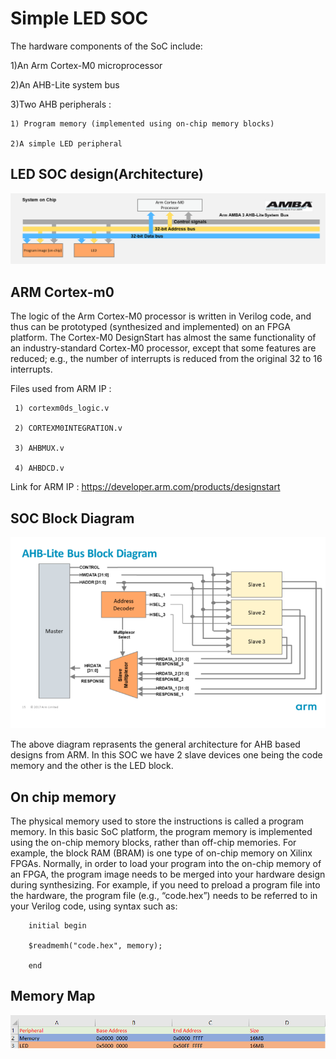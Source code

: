 # Simple LED SOC

The hardware components of the SoC include:

1)An Arm Cortex-M0 microprocessor 

2)An AHB-Lite system bus 

3)Two AHB peripherals : 

    1) Program memory (implemented using on-chip memory blocks) 
    
    2)A simple LED peripheral
    
## LED SOC design(Architecture)
![Screenshot](images/Lab4_image1.png)

## ARM Cortex-m0
The logic of the Arm Cortex-M0 processor is written in Verilog code, and thus can be prototyped (synthesized and implemented) on an FPGA platform. The Cortex-M0 DesignStart has almost the same functionality of an industry-standard Cortex-M0 processor, except that some features are reduced; e.g., the number of interrupts is reduced from the original 32 to 16 interrupts.

Files used from ARM IP : 

     1) cortexm0ds_logic.v
     
     2) CORTEXM0INTEGRATION.v
     
     3) AHBMUX.v
     
     4) AHBDCD.v
     
Link for ARM IP : https://developer.arm.com/products/designstart

## SOC Block Diagram
![Screenshot](images/Blockdiagram.png)

The above diagram reprasents the general architecture for AHB based designs from ARM. In this SOC we have 2 slave devices one being the code memory and the other is the LED block.

## On chip memory
The physical memory used to store the instructions is called a program memory. In this basic SoC platform, the program memory is implemented using the on-chip memory blocks, rather than off-chip memories. For example, the block RAM (BRAM) is one type of on-chip memory on Xilinx FPGAs. Normally, in order to load your program into the on-chip memory of an FPGA, the program image needs to be merged into your hardware design during synthesizing. For example, if you need to preload a program file into the hardware, the program file (e.g., “code.hex”) needs to be referred to in your Verilog code, using syntax such as:
        
        initial begin
        
        $readmemh("code.hex", memory); 
        
        end
## Memory Map
![Screenshot](images/memorymap.png)
        

